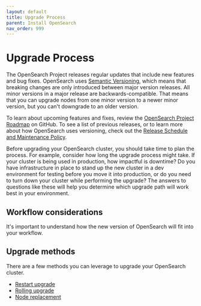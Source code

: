 ```yaml
---
layout: default
title: Upgrade Process
parent: Install OpenSearch
nav_order: 999
---
```


# Upgrade Process

The OpenSearch Project releases regular updates that include new features and bug fixes. OpenSearch uses [Semantic Versioning](https://semver.org/), which means that breaking changes are only introduced between major version releases. All minor versions in a major release are backwards-compatible. That means that you can upgrade nodes from one minor version to a newer minor version, but you can't downgrade to an older version.

To learn about upcoming features and fixes, review the [OpenSearch Project Roadmap](https://github.com/orgs/opensearch-project/projects/1) on GitHub. To see a list of previous releases, or to learn more about how OpenSearch uses versioning, check out the [Release Schedule and Maintenance Policy]({{site.url}}/releases.html).

Before upgrading your OpenSearch cluster, you should take time to plan the process. For example, consider how long the upgrade process might take. If your cluster is being used in production, how impactful is downtime? Do you have infrastructure in place to stand up the new cluster in a dev environment for testing before you move it into production, or do you need to turn down your cluster while performing the upgrade? The answers to questions like these will help you determine which upgrade path will work best in your environment.

## Workflow considerations

It's important to understand how the new version of OpenSearch will fit into your workflow. 

## Upgrade methods

There are a few methods you can leverage to upgrade your OpenSearch cluster.

- [Restart upgrade](#restart-upgrade)
- [Rolling upgrade](#rolling-upgrade)
- [Node replacement](#node-replacement)

